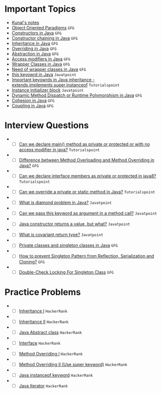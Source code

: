 # Important Topics

- [Kunal's notes](https://github.com/kunal-kushwaha/DSA-Bootcamp-Java/tree/main/lectures/17-oop/notes)
- [Object Oriented Paradigms](https://www.geeksforgeeks.org/object-oriented-programming-oops-concept-in-java/) `GFG`
- [Constructors in Java](https://www.geeksforgeeks.org/constructors-in-java/) `GFG`
- [Constructor chaining in Java](https://www.geeksforgeeks.org/constructor-chaining-java-examples/) `GFG`
- [Inheritance in Java](https://www.geeksforgeeks.org/inheritance-in-java/) `GFG`
- [Overriding in Java](https://www.geeksforgeeks.org/overriding-in-java/) `GFG`
- [Abstraction in Java](https://www.geeksforgeeks.org/abstraction-in-java-2/) `GFG`
- [Access modifiers in Java](https://www.geeksforgeeks.org/access-modifiers-java/) `GFG`
- [Wrapper Classes in Java](https://www.geeksforgeeks.org/wrapper-classes-java/) `GFG`
- [Need of wrapper classes in Java](https://www.geeksforgeeks.org/need-of-wrapper-classes-in-java/) `GFG`
- [this keyowrd in Java](https://www.javatpoint.com/this-keyword) `Javatpoint`
- [Important keyowrds in Java inheritance - extends,implements,super,instanceof](https://www.tutorialspoint.com/java/java_inheritance.htm) `Tutorialspoint`
- [Instance initializer block](https://www.javatpoint.com/instance-initializer-block) `Javatpoint`
- [Dynamic Method Dispatch or Runtime Polymorphism in Java](https://www.geeksforgeeks.org/dynamic-method-dispatch-runtime-polymorphism-java/) `GFG`
- [Cohesion in Java](https://www.geeksforgeeks.org/cohesion-in-java/) `GFG`
- [Coupling in Java](https://www.geeksforgeeks.org/coupling-in-java/) `GFG`

# Interview Questions
- - [ ] [Can we declare main() method as private or protected or with no access modifier in java?](https://www.tutorialspoint.com/can-we-declare-main-method-as-private-or-protected-or-with-no-access-modifier-in-java) `Tutorialspoint`
- - [ ] [Difference between Method Overloading and Method Overriding in Java?](https://www.geeksforgeeks.org/difference-between-method-overloading-and-method-overriding-in-java/) `GFG`
- - [ ] [Can we declare interface members as private or protected in java8?](https://www.tutorialspoint.com/can-we-declare-interface-members-as-private-or-protected-in-java8) `Tutorialspoint`
- - [ ] [Can we override a private or static method in Java?](https://www.tutorialspoint.com/can-we-override-a-private-or-static-method-in-java) `Tutorialspoint`
- - [ ] [What is diamond problem in Java?](https://www.javatpoint.com/what-is-diamond-problem-in-java) `Javatpoint`
- - [ ] [Can we pass this keyword as argument in a method call?](https://www.javatpoint.com/this-keyword#:~:text=this%3A%20to%20pass%20as%20an%20argument%20in%20the%20method) `Javatpoint`
- - [ ] [Java constructor returns a value, but what?](https://www.javatpoint.com/java-constructor-returns-a-value-but-what) `Javatpoint`
- - [ ] [What is covariant return type?](https://www.javatpoint.com/covariant-return-type) `Javatpoint`
- - [ ] [Private classes and singleton classes in Java](https://www.geeksforgeeks.org/private-constructors-and-singleton-classes-in-java/) `GFG`
- - [ ] [How to prevent Singleton Pattern from Reflection, Serialization and Cloning?](https://www.geeksforgeeks.org/prevent-singleton-pattern-reflection-serialization-cloning/) `GFG`
- - [ ] [Double-Check Locking For Singleton Class](https://www.geeksforgeeks.org/java-program-to-demonstrate-the-double-check-locking-for-singleton-class/) `GFG`

# Practice Problems
- - [ ] [Inheritance I](https://www.hackerrank.com/challenges/java-inheritance-1/problem?isFullScreen=true) `HackerRank`
- - [ ] [Inheritance II](https://www.hackerrank.com/challenges/java-inheritance-2/problem?isFullScreen=true) `HackerRank`
- - [ ] [Java Abstract class](https://www.hackerrank.com/challenges/java-abstract-class/problem?isFullScreen=true) `HackerRank`
- - [ ] [Interface](https://www.hackerrank.com/challenges/java-interface/problem?isFullScreen=true) `HackerRank`
- - [ ] [Method Overriding I](https://www.hackerrank.com/challenges/java-method-overriding/problem?isFullScreen=true) `HackerRank`
- - [ ] [Method Overriding II (Use super keyword)](https://www.hackerrank.com/challenges/java-method-overriding-2-super-keyword/problem?isFullScreen=true) `HackerRank`
- - [ ] [Java instanceof keyword](https://www.hackerrank.com/challenges/java-instanceof-keyword/problem?isFullScreen=true) `HackerRank`
- - [ ] [Java Iterator](https://www.hackerrank.com/challenges/java-iterator/problem?isFullScreen=true) `HackerRank`
